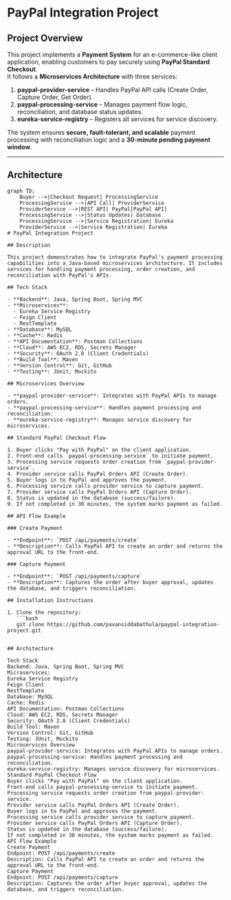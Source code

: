 # PayPal Integration Project

## Project Overview
This project implements a **Payment System** for an e-commerce-like client application, enabling customers to pay securely using **PayPal Standard Checkout**.  
It follows a **Microservices Architecture** with three services:

1. **paypal-provider-service** – Handles PayPal API calls (Create Order, Capture Order, Get Order).
2. **paypal-processing-service** – Manages payment flow logic, reconciliation, and database status updates.
3. **eureka-service-registry** – Registers all services for service discovery.

The system ensures **secure, fault-tolerant, and scalable** payment processing with reconciliation logic and a **30-minute pending payment window**.

---

## Architecture
```mermaid
graph TD;
    Buyer -->|Checkout Request| ProcessingService
    ProcessingService -->|API Call| ProviderService
    ProviderService -->|REST API| PayPal[PayPal API]
    ProcessingService -->|Status Updates| Database
    ProcessingService -->|Service Registration| Eureka
    ProviderService -->|Service Registration| Eureka
# PayPal Integration Project

## Description

This project demonstrates how to integrate PayPal's payment processing capabilities into a Java-based microservices architecture. It includes services for handling payment processing, order creation, and reconciliation with PayPal's APIs.

## Tech Stack

- **Backend**: Java, Spring Boot, Spring MVC
- **Microservices**: 
  - Eureka Service Registry
  - Feign Client
  - RestTemplate
- **Database**: MySQL
- **Cache**: Redis
- **API Documentation**: Postman Collections
- **Cloud**: AWS EC2, RDS, Secrets Manager
- **Security**: OAuth 2.0 (Client Credentials)
- **Build Tool**: Maven
- **Version Control**: Git, GitHub
- **Testing**: JUnit, Mockito

## Microservices Overview

- **paypal-provider-service**: Integrates with PayPal APIs to manage orders.
- **paypal-processing-service**: Handles payment processing and reconciliation.
- **eureka-service-registry**: Manages service discovery for microservices.

## Standard PayPal Checkout Flow

1. Buyer clicks "Pay with PayPal" on the client application.
2. Front-end calls `paypal-processing-service` to initiate payment.
3. Processing service requests order creation from `paypal-provider-service`.
4. Provider service calls PayPal Orders API (Create Order).
5. Buyer logs in to PayPal and approves the payment.
6. Processing service calls provider service to capture payment.
7. Provider service calls PayPal Orders API (Capture Order).
8. Status is updated in the database (success/failure).
9. If not completed in 30 minutes, the system marks payment as failed.

## API Flow Example

### Create Payment

- **Endpoint**: `POST /api/payments/create`
- **Description**: Calls PayPal API to create an order and returns the approval URL to the front-end.

### Capture Payment

- **Endpoint**: `POST /api/payments/capture`
- **Description**: Captures the order after buyer approval, updates the database, and triggers reconciliation.

## Installation Instructions

1. Clone the repository:
   ```bash
   git clone https://github.com/pavansiddabathula/paypal-integration-project.git


## Architecture

Tech Stack
Backend: Java, Spring Boot, Spring MVC
Microservices:
Eureka Service Registry
Feign Client
RestTemplate
Database: MySQL
Cache: Redis
API Documentation: Postman Collections
Cloud: AWS EC2, RDS, Secrets Manager
Security: OAuth 2.0 (Client Credentials)
Build Tool: Maven
Version Control: Git, GitHub
Testing: JUnit, Mockito
Microservices Overview
paypal-provider-service: Integrates with PayPal APIs to manage orders.
paypal-processing-service: Handles payment processing and reconciliation.
eureka-service-registry: Manages service discovery for microservices.
Standard PayPal Checkout Flow
Buyer clicks "Pay with PayPal" on the client application.
Front-end calls paypal-processing-service to initiate payment.
Processing service requests order creation from paypal-provider-service.
Provider service calls PayPal Orders API (Create Order).
Buyer logs in to PayPal and approves the payment.
Processing service calls provider service to capture payment.
Provider service calls PayPal Orders API (Capture Order).
Status is updated in the database (success/failure).
If not completed in 30 minutes, the system marks payment as failed.
API Flow Example
Create Payment
Endpoint: POST /api/payments/create
Description: Calls PayPal API to create an order and returns the approval URL to the front-end.
Capture Payment
Endpoint: POST /api/payments/capture
Description: Captures the order after buyer approval, updates the database, and triggers reconciliation.
